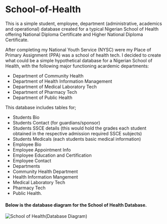 # School-of-Health
This is a simple student, employee, department (administrative, academics and operational) database created for a typical Nigerian School of Health offering National Diploma Certificate and Higher National Diploma Certificate.

After completing my National Youth Service (NYSC) were my Place of Primary Assignment (PPA) was a school of health tech. I decided to create what could be a simple hypothetical database for a Nigerian School of Health, with the following major functioning acardemic departments:
- Department of Community Health
- Department of Health Information Management
- Department of Medical Laboratory Tech
- Department of Pharmacy Tech
- Department of Public Health

This database includes tables for;
- Students Bio 
- Students Contact (for guardians/sponsor)
- Students SSCE details (this would hold the grades each student obtained in the respective admission required SSCE subjects)
- Students Medicals (each students basic medical information)
- Employee Bio
- Employee Appointment Info
- Employee Education and Certification
- Employee Contact
- Departments
- Community Health Department
- Health Information Mangement
- Medical Laboratory Tech
- Pharmacy Tech
- Public Health.

#### Below is the database diagram for the School of Health Database.

![School of Health(Database Diagram)](https://user-images.githubusercontent.com/90056014/218274425-7e800645-decc-42cd-96ea-13323ec16efd.png)
